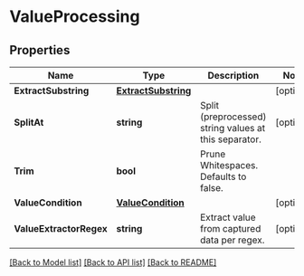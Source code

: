 # ValueProcessing

## Properties
Name | Type | Description | Notes
------------ | ------------- | ------------- | -------------
**ExtractSubstring** | [**ExtractSubstring**](ExtractSubstring.md) |  | [optional] 
**SplitAt** | **string** | Split (preprocessed) string values at this separator. | [optional] 
**Trim** | **bool** | Prune Whitespaces. Defaults to false. | 
**ValueCondition** | [**ValueCondition**](ValueCondition.md) |  | [optional] 
**ValueExtractorRegex** | **string** | Extract value from captured data per regex. | [optional] 

[[Back to Model list]](../README.md#documentation-for-models) [[Back to API list]](../README.md#documentation-for-api-endpoints) [[Back to README]](../README.md)


